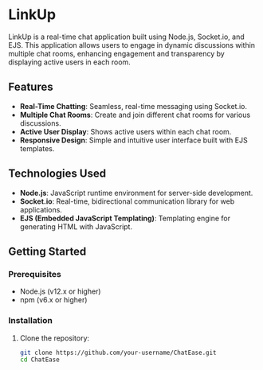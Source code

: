 # LinkUp 

LinkUp  is a real-time chat application built using Node.js, Socket.io, and EJS. This application allows users to engage in dynamic discussions within multiple chat rooms, enhancing engagement and transparency by displaying active users in each room.

## Features

- **Real-Time Chatting**: Seamless, real-time messaging using Socket.io.
- **Multiple Chat Rooms**: Create and join different chat rooms for various discussions.
- **Active User Display**: Shows active users within each chat room.
- **Responsive Design**: Simple and intuitive user interface built with EJS templates.

## Technologies Used

- **Node.js**: JavaScript runtime environment for server-side development.
- **Socket.io**: Real-time, bidirectional communication library for web applications.
- **EJS (Embedded JavaScript Templating)**: Templating engine for generating HTML with JavaScript.

## Getting Started

### Prerequisites

- Node.js (v12.x or higher)
- npm (v6.x or higher)

### Installation

1. Clone the repository:
   ```bash
   git clone https://github.com/your-username/ChatEase.git
   cd ChatEase

